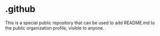 # .github
This is a special public repository that can be used to add README.md to the public organization profile, visible to anyone.

